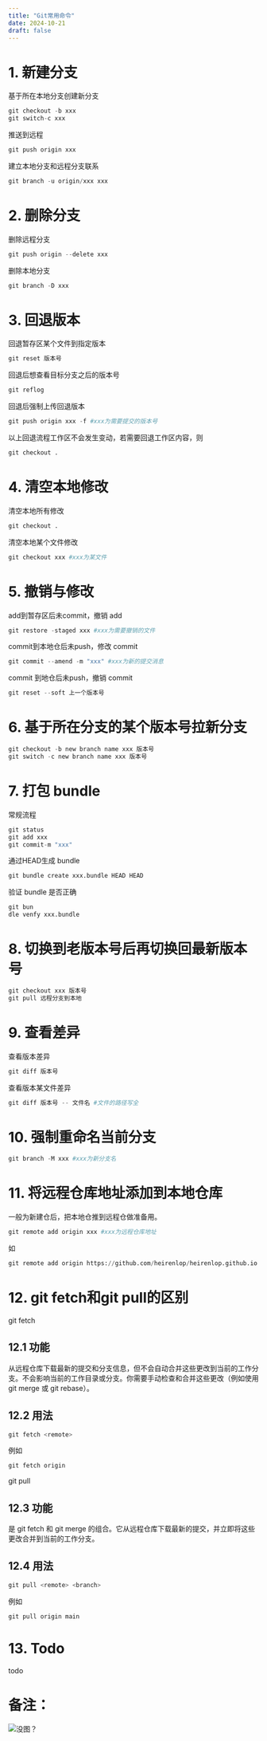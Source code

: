```yaml
---
title: "Git常用命令"
date: 2024-10-21
draft: false
---
```

# 1. 新建分支
基于所在本地分支创建新分支
```python
git checkout -b xxx 
git switch-c xxx
```
推送到远程
```python
git push origin xxx
```
建立本地分支和远程分支联系
```python
git branch -u origin/xxx xxx
```

# 2. 删除分支
删除远程分支
```python
git push origin --delete xxx
```
删除本地分支
```python
git branch -D xxx
```

# 3. 回退版本
回退暂存区某个文件到指定版本 
```python
git reset 版本号
```
回退后想查看目标分支之后的版本号
```python
git reflog
```
回退后强制上传回退版本
```python
git push origin xxx -f #xxx为需要提交的版本号
```
以上回退流程工作区不会发生变动，若需要回退工作区内容，则
```python
git checkout .
```

# 4. 清空本地修改
清空本地所有修改
```python
git checkout .
```
清空本地某个文件修改
```python
git checkout xxx #xxx为某文件
```

# 5. 撤销与修改
add到暂存区后未commit，撤销 add
```python
git restore -staged xxx #xxx为需要撤销的文件
```
commit到本地仓后未push，修改 commit
```python
git commit --amend -m "xxx" #xxx为新的提交消息
```
commit 到地仓后未push，撤销 commit
```python
git reset --soft 上一个版本号
```

# 6. 基于所在分支的某个版本号拉新分支
```python
git checkout -b new branch name xxx 版本号
git switch -c new branch name xxx 版本号
```

# 7. 打包 bundle
常规流程
```python
git status
git add xxx
git commit-m "xxx"
```
通过HEAD生成 bundle
```python
git bundle create xxx.bundle HEAD HEAD
```
验证 bundle 是否正确
```python
git bun
dle venfy xxx.bundle
```

# 8. 切换到老版本号后再切换回最新版本号
```python
git checkout xxx 版本号
git pull 远程分支到本地
```

# 9. 查看差异
查看版本差异
```python
git diff 版本号
```
查看版本某文件差异
```python
git diff 版本号 -- 文件名 #文件的路径写全
```

# 10. 强制重命名当前分支
```python
git branch -M xxx #xxx为新分支名
```

# 11. 将远程仓库地址添加到本地仓库
一般为新建仓后，把本地仓推到远程仓做准备用。
```python
git remote add origin xxx #xxx为远程仓库地址
```
如
```python
git remote add origin https://github.com/heirenlop/heirenlop.github.io.git
```

# 12. git fetch和git pull的区别
git fetch
## 12.1 功能
从远程仓库下载最新的提交和分支信息，但不会自动合并这些更改到当前的工作分支。不会影响当前的工作目录或分支。你需要手动检查和合并这些更改（例如使用 git merge 或 git rebase）。
## 12.2 用法
```python
git fetch <remote>
```
例如
```python
git fetch origin
```
git pull
## 12.3 功能
是 git fetch 和 git merge 的组合。它从远程仓库下载最新的提交，并立即将这些更改合并到当前的工作分支。

## 12.4 用法
```python
git pull <remote> <branch>
```
例如 
```python
git pull origin main
```

# 13. Todo
todo

# 备注：
![没图？](/images/work-record/github.png "github逻辑图")